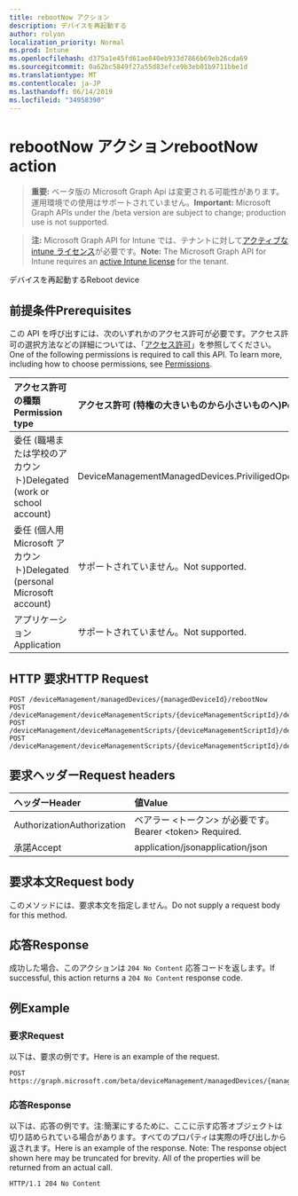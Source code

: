 ```yaml
---
title: rebootNow アクション
description: デバイスを再起動する
author: rolyon
localization_priority: Normal
ms.prod: Intune
ms.openlocfilehash: d375a1e45fd61ae840eb933d7866b69eb26cda69
ms.sourcegitcommit: 0a62bc5849f27a55d83efce9b3eb01b9711bbe1d
ms.translationtype: MT
ms.contentlocale: ja-JP
ms.lasthandoff: 06/14/2019
ms.locfileid: "34958390"
---
```

# <a name="rebootnow-action"></a><span data-ttu-id="7ab88-103">rebootNow アクション</span><span class="sxs-lookup"><span data-stu-id="7ab88-103">rebootNow action</span></span>

> <span data-ttu-id="7ab88-104">**重要:** ベータ版の Microsoft Graph Api は変更される可能性があります。運用環境での使用はサポートされていません。</span><span class="sxs-lookup"><span data-stu-id="7ab88-104">**Important:** Microsoft Graph APIs under the /beta version are subject to change; production use is not supported.</span></span>

> <span data-ttu-id="7ab88-105">**注:** Microsoft Graph API for Intune では、テナントに対して[アクティブな intune ライセンス](https://go.microsoft.com/fwlink/?linkid=839381)が必要です。</span><span class="sxs-lookup"><span data-stu-id="7ab88-105">**Note:** The Microsoft Graph API for Intune requires an [active Intune license](https://go.microsoft.com/fwlink/?linkid=839381) for the tenant.</span></span>

<span data-ttu-id="7ab88-106">デバイスを再起動する</span><span class="sxs-lookup"><span data-stu-id="7ab88-106">Reboot device</span></span>

## <a name="prerequisites"></a><span data-ttu-id="7ab88-107">前提条件</span><span class="sxs-lookup"><span data-stu-id="7ab88-107">Prerequisites</span></span>
<span data-ttu-id="7ab88-p101">この API を呼び出すには、次のいずれかのアクセス許可が必要です。アクセス許可の選択方法などの詳細については、「[アクセス許可](/graph/permissions-reference)」を参照してください。</span><span class="sxs-lookup"><span data-stu-id="7ab88-p101">One of the following permissions is required to call this API. To learn more, including how to choose permissions, see [Permissions](/graph/permissions-reference).</span></span>

|<span data-ttu-id="7ab88-110">アクセス許可の種類</span><span class="sxs-lookup"><span data-stu-id="7ab88-110">Permission type</span></span>|<span data-ttu-id="7ab88-111">アクセス許可 (特権の大きいものから小さいものへ)</span><span class="sxs-lookup"><span data-stu-id="7ab88-111">Permissions (from most to least privileged)</span></span>|
|:---|:---|
|<span data-ttu-id="7ab88-112">委任 (職場または学校のアカウント)</span><span class="sxs-lookup"><span data-stu-id="7ab88-112">Delegated (work or school account)</span></span>|<span data-ttu-id="7ab88-113">DeviceManagementManagedDevices.PriviligedOperation.All</span><span class="sxs-lookup"><span data-stu-id="7ab88-113">DeviceManagementManagedDevices.PriviligedOperation.All</span></span>|
|<span data-ttu-id="7ab88-114">委任 (個人用 Microsoft アカウント)</span><span class="sxs-lookup"><span data-stu-id="7ab88-114">Delegated (personal Microsoft account)</span></span>|<span data-ttu-id="7ab88-115">サポートされていません。</span><span class="sxs-lookup"><span data-stu-id="7ab88-115">Not supported.</span></span>|
|<span data-ttu-id="7ab88-116">アプリケーション</span><span class="sxs-lookup"><span data-stu-id="7ab88-116">Application</span></span>|<span data-ttu-id="7ab88-117">サポートされていません。</span><span class="sxs-lookup"><span data-stu-id="7ab88-117">Not supported.</span></span>|

## <a name="http-request"></a><span data-ttu-id="7ab88-118">HTTP 要求</span><span class="sxs-lookup"><span data-stu-id="7ab88-118">HTTP Request</span></span>
<!-- {
  "blockType": "ignored"
}
-->
``` http
POST /deviceManagement/managedDevices/{managedDeviceId}/rebootNow
POST /deviceManagement/deviceManagementScripts/{deviceManagementScriptId}/deviceRunStates/{deviceManagementScriptDeviceStateId}/managedDevice/rebootNow
POST /deviceManagement/deviceManagementScripts/{deviceManagementScriptId}/deviceRunStates/{deviceManagementScriptDeviceStateId}/managedDevice/users/{userId}/managedDevices/{managedDeviceId}/rebootNow
POST /deviceManagement/deviceManagementScripts/{deviceManagementScriptId}/deviceRunStates/{deviceManagementScriptDeviceStateId}/managedDevice/detectedApps/{detectedAppId}/managedDevices/{managedDeviceId}/rebootNow
```

## <a name="request-headers"></a><span data-ttu-id="7ab88-119">要求ヘッダー</span><span class="sxs-lookup"><span data-stu-id="7ab88-119">Request headers</span></span>
|<span data-ttu-id="7ab88-120">ヘッダー</span><span class="sxs-lookup"><span data-stu-id="7ab88-120">Header</span></span>|<span data-ttu-id="7ab88-121">値</span><span class="sxs-lookup"><span data-stu-id="7ab88-121">Value</span></span>|
|:---|:---|
|<span data-ttu-id="7ab88-122">Authorization</span><span class="sxs-lookup"><span data-stu-id="7ab88-122">Authorization</span></span>|<span data-ttu-id="7ab88-123">ベアラー &lt;トークン&gt; が必要です。</span><span class="sxs-lookup"><span data-stu-id="7ab88-123">Bearer &lt;token&gt; Required.</span></span>|
|<span data-ttu-id="7ab88-124">承諾</span><span class="sxs-lookup"><span data-stu-id="7ab88-124">Accept</span></span>|<span data-ttu-id="7ab88-125">application/json</span><span class="sxs-lookup"><span data-stu-id="7ab88-125">application/json</span></span>|

## <a name="request-body"></a><span data-ttu-id="7ab88-126">要求本文</span><span class="sxs-lookup"><span data-stu-id="7ab88-126">Request body</span></span>
<span data-ttu-id="7ab88-127">このメソッドには、要求本文を指定しません。</span><span class="sxs-lookup"><span data-stu-id="7ab88-127">Do not supply a request body for this method.</span></span>

## <a name="response"></a><span data-ttu-id="7ab88-128">応答</span><span class="sxs-lookup"><span data-stu-id="7ab88-128">Response</span></span>
<span data-ttu-id="7ab88-129">成功した場合、このアクションは `204 No Content` 応答コードを返します。</span><span class="sxs-lookup"><span data-stu-id="7ab88-129">If successful, this action returns a `204 No Content` response code.</span></span>

## <a name="example"></a><span data-ttu-id="7ab88-130">例</span><span class="sxs-lookup"><span data-stu-id="7ab88-130">Example</span></span>

### <a name="request"></a><span data-ttu-id="7ab88-131">要求</span><span class="sxs-lookup"><span data-stu-id="7ab88-131">Request</span></span>
<span data-ttu-id="7ab88-132">以下は、要求の例です。</span><span class="sxs-lookup"><span data-stu-id="7ab88-132">Here is an example of the request.</span></span>
``` http
POST https://graph.microsoft.com/beta/deviceManagement/managedDevices/{managedDeviceId}/rebootNow
```

### <a name="response"></a><span data-ttu-id="7ab88-133">応答</span><span class="sxs-lookup"><span data-stu-id="7ab88-133">Response</span></span>
<span data-ttu-id="7ab88-p102">以下は、応答の例です。注:簡潔にするために、ここに示す応答オブジェクトは切り詰められている場合があります。すべてのプロパティは実際の呼び出しから返されます。</span><span class="sxs-lookup"><span data-stu-id="7ab88-p102">Here is an example of the response. Note: The response object shown here may be truncated for brevity. All of the properties will be returned from an actual call.</span></span>
``` http
HTTP/1.1 204 No Content
```





